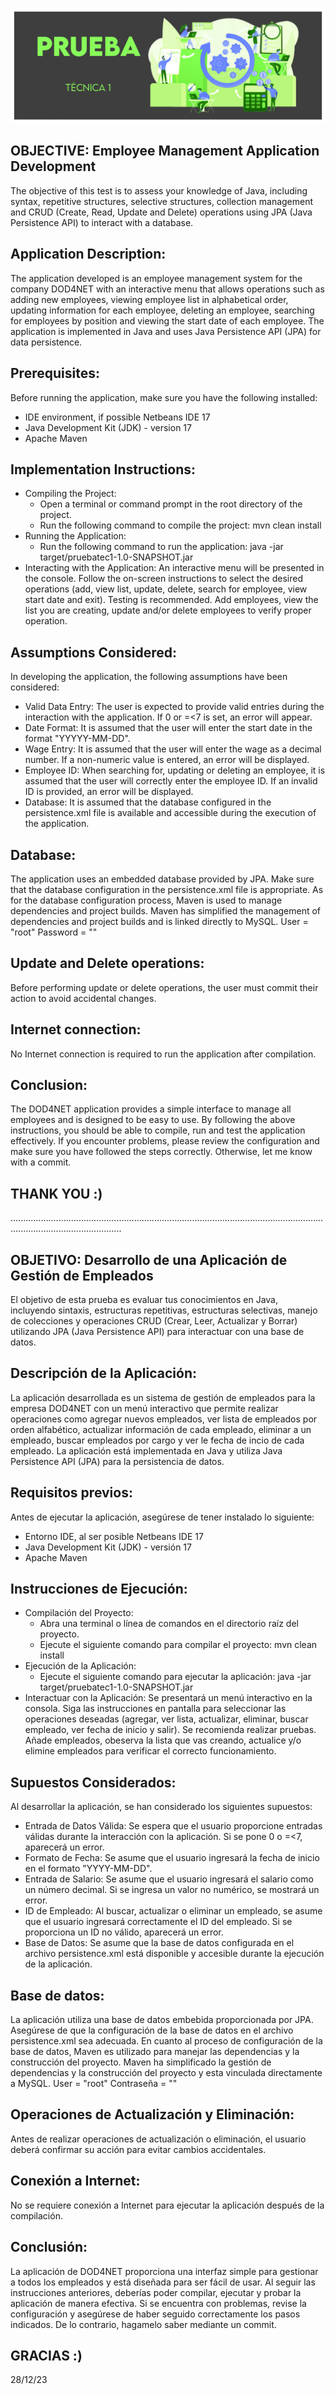 <p align="center">
  <img src="https://github.com/jaimed411/dodero_jaime_pruebatec1/blob/main/pruebatec1.jpg" alt="foto">
</p>

## OBJECTIVE: Employee Management Application Development

The objective of this test is to assess your knowledge of Java, including syntax, repetitive structures, selective structures, collection management and CRUD (Create, Read, Update and Delete) operations using JPA (Java Persistence API) to interact with a database.

## Application Description:

The application developed is an employee management system for the company DOD4NET with an interactive menu that allows operations such as adding new employees, viewing employee list in alphabetical order, updating information for each employee, deleting an employee, searching for employees by position and viewing the start date of each employee. The application is implemented in Java and uses Java Persistence API (JPA) for data persistence.

## Prerequisites:

Before running the application, make sure you have the following installed:
- IDE environment, if possible Netbeans IDE 17
- Java Development Kit (JDK) - version 17
- Apache Maven

## Implementation Instructions:
- Compiling the Project:
  - Open a terminal or command prompt in the root directory of the project.
  - Run the following command to compile the project:
    mvn clean install
- Running the Application:
  - Run the following command to run the application:
    java -jar target/pruebatec1-1.0-SNAPSHOT.jar
- Interacting with the Application: An interactive menu will be presented in the console. Follow the on-screen instructions to select the desired operations (add, view list, update, delete, search for employee, view start date and exit). Testing is recommended. Add employees, view the list you are creating, update and/or delete employees to verify proper operation.

## Assumptions Considered:
In developing the application, the following assumptions have been considered:
- Valid Data Entry: The user is expected to provide valid entries during the interaction with the application. If 0 or =<7 is set, an error will appear.
- Date Format: It is assumed that the user will enter the start date in the format "YYYYY-MM-DD".
- Wage Entry: It is assumed that the user will enter the wage as a decimal number. If a non-numeric value is entered, an error will be displayed.
- Employee ID: When searching for, updating or deleting an employee, it is assumed that the user will correctly enter the employee ID. If an invalid ID is provided, an error will be displayed.
- Database: It is assumed that the database configured in the persistence.xml file is available and accessible during the execution of the application.

## Database: 
The application uses an embedded database provided by JPA. Make sure that the database configuration in the persistence.xml file is appropriate. As for the database configuration process, Maven is used to manage dependencies and project builds. Maven has simplified the management of dependencies and project builds and is linked directly to MySQL. User = "root" Password = ""

## Update and Delete operations:
Before performing update or delete operations, the user must commit their action to avoid accidental changes.

## Internet connection:
No Internet connection is required to run the application after compilation.

## Conclusion:
The DOD4NET application provides a simple interface to manage all employees and is designed to be easy to use. By following the above instructions, you should be able to compile, run and test the application effectively. If you encounter problems, please review the configuration and make sure you have followed the steps correctly. Otherwise, let me know with a commit.

## THANK YOU :)



........................................................................................................................................................................



## OBJETIVO: Desarrollo de una Aplicación de Gestión de Empleados

El objetivo de esta prueba es evaluar tus conocimientos en Java, incluyendo sintaxis, estructuras repetitivas, estructuras selectivas, manejo de colecciones y operaciones CRUD (Crear, Leer, Actualizar y Borrar) utilizando JPA (Java Persistence API) para interactuar con una base de datos.

## Descripción de la Aplicación:

La aplicación desarrollada es un sistema de gestión de empleados para la empresa DOD4NET con un menú interactivo que permite realizar operaciones como agregar nuevos empleados, ver lista de empleados por orden alfabético, actualizar información de cada empleado, eliminar a un empleado, buscar empleados por cargo y ver le fecha de incio de cada empleado. La aplicación está implementada en Java y utiliza Java Persistence API (JPA) para la persistencia de datos.

## Requisitos previos:

Antes de ejecutar la aplicación, asegúrese de tener instalado lo siguiente:
- Entorno IDE, al ser posible Netbeans IDE 17
- Java Development Kit (JDK) - versión 17
- Apache Maven

## Instrucciones de Ejecución:
- Compilación del Proyecto:
  - Abra una terminal o línea de comandos en el directorio raíz del proyecto.
  - Ejecute el siguiente comando para compilar el proyecto:
    mvn clean install
- Ejecución de la Aplicación:
  - Ejecute el siguiente comando para ejecutar la aplicación:
    java -jar target/pruebatec1-1.0-SNAPSHOT.jar
- Interactuar con la Aplicación: Se presentará un menú interactivo en la consola. Siga las instrucciones en pantalla para seleccionar las operaciones deseadas (agregar, ver lista, actualizar, eliminar, buscar empleado, ver fecha de inicio y salir). Se recomienda realizar pruebas. Añade empleados, obeserva la lista que vas creando, actualice y/o elimine empleados para verificar el correcto funcionamiento.

## Supuestos Considerados:
Al desarrollar la aplicación, se han considerado los siguientes supuestos:
- Entrada de Datos Válida: Se espera que el usuario proporcione entradas válidas durante la interacción con la aplicación. Si se pone 0 o =<7, aparecerá un error.
- Formato de Fecha: Se asume que el usuario ingresará la fecha de inicio en el formato "YYYY-MM-DD".
- Entrada de Salario: Se asume que el usuario ingresará el salario como un número decimal. Si se ingresa un valor no numérico, se mostrará un error.
- ID de Empleado: Al buscar, actualizar o eliminar un empleado, se asume que el usuario ingresará correctamente el ID del empleado. Si se proporciona un ID no válido, aparecerá un error.
- Base de Datos: Se asume que la base de datos configurada en el archivo persistence.xml está disponible y accesible durante la ejecución de la aplicación.

## Base de datos: 
La aplicación utiliza una base de datos embebida proporcionada por JPA. Asegúrese de que la configuración de la base de datos en el archivo persistence.xml sea adecuada. En cuanto al proceso de configuración de la base de datos, Maven es utilizado para manejar las dependencias y la construcción del proyecto. Maven ha simplificado la gestión de dependencias y la construcción del proyecto y esta vinculada directamente a MySQL. User = "root" Contraseña = ""

## Operaciones de Actualización y Eliminación:
Antes de realizar operaciones de actualización o eliminación, el usuario deberá confirmar su acción para evitar cambios accidentales.

## Conexión a Internet:
No se requiere conexión a Internet para ejecutar la aplicación después de la compilación.

## Conclusión:
La aplicación de DOD4NET proporciona una interfaz simple para gestionar a todos los empleados y está diseñada para ser fácil de usar. Al seguir las instrucciones anteriores, deberías poder compilar, ejecutar y probar la aplicación de manera efectiva. Si se encuentra con problemas, revise la configuración y asegúrese de haber seguido correctamente los pasos indicados. De lo contrario, hagamelo saber mediante un commit.

## GRACIAS :)
28/12/23









